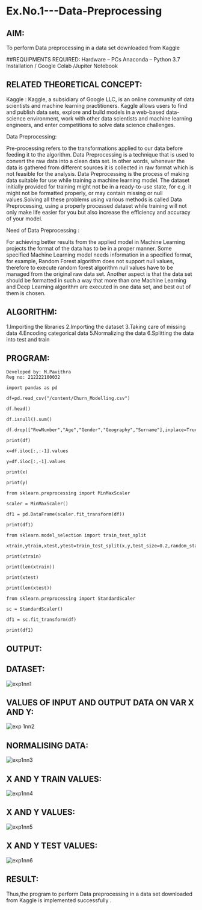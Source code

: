 # Ex.No.1---Data-Preprocessing

## AIM:

To perform Data preprocessing in a data set downloaded from Kaggle

##REQUIPMENTS REQUIRED:
Hardware – PCs
Anaconda – Python 3.7 Installation / Google Colab /Jupiter Notebook

## RELATED THEORETICAL CONCEPT:

Kaggle :
Kaggle, a subsidiary of Google LLC, is an online community of data scientists and machine learning practitioners. Kaggle allows users to find and publish data sets, explore and build models in a web-based data-science environment, work with other data scientists and machine learning engineers, and enter competitions to solve data science challenges.

Data Preprocessing:

Pre-processing refers to the transformations applied to our data before feeding it to the algorithm. Data Preprocessing is a technique that is used to convert the raw data into a clean data set. In other words, whenever the data is gathered from different sources it is collected in raw format which is not feasible for the analysis.
Data Preprocessing is the process of making data suitable for use while training a machine learning model. The dataset initially provided for training might not be in a ready-to-use state, for e.g. it might not be formatted properly, or may contain missing or null values.Solving all these problems using various methods is called Data Preprocessing, using a properly processed dataset while training will not only make life easier for you but also increase the efficiency and accuracy of your model.

Need of Data Preprocessing :

For achieving better results from the applied model in Machine Learning projects the format of the data has to be in a proper manner. Some specified Machine Learning model needs information in a specified format, for example, Random Forest algorithm does not support null values, therefore to execute random forest algorithm null values have to be managed from the original raw data set.
Another aspect is that the data set should be formatted in such a way that more than one Machine Learning and Deep Learning algorithm are executed in one data set, and best out of them is chosen.


## ALGORITHM:

1.Importing the libraries
2.Importing the dataset
3.Taking care of missing data
4.Encoding categorical data
5.Normalizing the data
6.Splitting the data into test and train

## PROGRAM:
```
Developed by: M.Pavithra
Reg no: 212222100032

import pandas as pd

df=pd.read_csv("/content/Churn_Modelling.csv")

df.head()

df.isnull().sum()

df.drop(["RowNumber","Age","Gender","Geography","Surname"],inplace=True,axis=1)

print(df)

x=df.iloc[:,:-1].values

y=df.iloc[:,-1].values

print(x)

print(y)

from sklearn.preprocessing import MinMaxScaler

scaler = MinMaxScaler()

df1 = pd.DataFrame(scaler.fit_transform(df))

print(df1)

from sklearn.model_selection import train_test_split

xtrain,ytrain,xtest,ytest=train_test_split(x,y,test_size=0.2,random_state=2)

print(xtrain)

print(len(xtrain))

print(xtest)

print(len(xtest))

from sklearn.preprocessing import StandardScaler

sc = StandardScaler()

df1 = sc.fit_transform(df)

print(df1)
```
## OUTPUT:

## DATASET:

![exp1nn1](https://github.com/22008686/Ex.No.1---Data-Preprocessing/assets/118916413/6cba75fc-bbee-41d7-a696-8a58396017a6)

## VALUES OF INPUT AND OUTPUT DATA ON VAR X AND Y:

![exp 1nn2](https://github.com/22008686/Ex.No.1---Data-Preprocessing/assets/118916413/e6a4e663-5f26-4ecd-908e-98bc51152adf)

## NORMALISING DATA:

![exp1nn3](https://github.com/22008686/Ex.No.1---Data-Preprocessing/assets/118916413/0ff6bf11-d939-4a6d-a644-f66a9dfb2b6e)

## X AND Y TRAIN VALUES:

![exp1nn4](https://github.com/22008686/Ex.No.1---Data-Preprocessing/assets/118916413/8d0af872-c335-4aa7-b5a6-d08384c18bc8)

## X AND Y VALUES:

![exp1nn5](https://github.com/22008686/Ex.No.1---Data-Preprocessing/assets/118916413/44dae087-18e3-49a9-8d92-25a460752df7)

## X AND Y TEST VALUES:

![exp1nn6](https://github.com/22008686/Ex.No.1---Data-Preprocessing/assets/118916413/af9c159f-a081-42cf-b9f2-55ecd1ee0f26)

## RESULT:

Thus,the program to perform Data preprocessing in a data set downloaded from Kaggle is implemented successfully .
